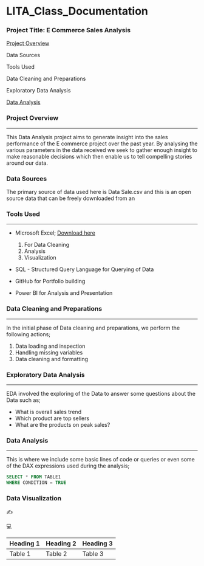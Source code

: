 # LITA_Class_Documentation

### Project Title: E Commerce Sales Analysis

[Project Overview](#project-overview)

Data Sources

Tools Used

Data Cleaning and Preparations

Exploratory Data Analysis

[Data Analysis](#data-analysis)

### Project Overview
---
This Data Analysis project aims to generate insight into the sales performance of the E commerce project over the past year. By analysing the various parameters in the data received we seek to gather enough insight to make reasonable decisions which then enable us to tell compelling stories around our data.

### Data Sources
The primary source of data used here is Data Sale.csv and this is an open source data that can be freely downloaded from an 

### Tools Used
---
- MIcrosoft Excel; [Download here](https://www.microsoft.com)
  1. For Data Cleaning
  2. Analysis
  3. Visualization
     
- SQL - Structured Query Language for Querying of Data
- GitHub for Portfolio building
- Power BI for Analysis and Presentation

### Data Cleaning and Preparations
---
In the initial phase of Data cleaning and preparations, we perform the following actions;
1. Data loading and inspection
2. Handling missing variables
3. Data cleaning and formatting

### Exploratory Data Analysis
---
EDA involved the exploring of the Data to answer some questions about the Data such as;
- What is overall sales trend
- Which product are top sellers
- What are the products on peak sales?

### Data Analysis
---
This is where we include some basic lines of code or queries or even some of the DAX expressions used during the analysis;
```SQL
SELECT * FROM TABLE1
WHERE CONDITION = TRUE
```

### Data Visualization


✍️

💻

|Heading 1|Heading 2|Heading 3|
|---------|---------|---------|
|Table 1|Table 2|Table 3|
